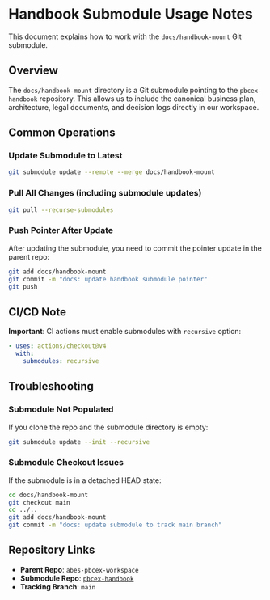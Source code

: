 # Handbook Submodule Usage Notes

This document explains how to work with the `docs/handbook-mount` Git submodule.

## Overview

The `docs/handbook-mount` directory is a Git submodule pointing to the `pbcex-handbook` repository. This allows us to include the canonical business plan, architecture, legal documents, and decision logs directly in our workspace.

## Common Operations

### Update Submodule to Latest

```bash
git submodule update --remote --merge docs/handbook-mount
```

### Pull All Changes (including submodule updates)

```bash
git pull --recurse-submodules
```

### Push Pointer After Update

After updating the submodule, you need to commit the pointer update in the parent repo:

```bash
git add docs/handbook-mount
git commit -m "docs: update handbook submodule pointer"
git push
```

## CI/CD Note

**Important**: CI actions must enable submodules with `recursive` option:

```yaml
- uses: actions/checkout@v4
  with:
    submodules: recursive
```

## Troubleshooting

### Submodule Not Populated

If you clone the repo and the submodule directory is empty:

```bash
git submodule update --init --recursive
```

### Submodule Checkout Issues

If the submodule is in a detached HEAD state:

```bash
cd docs/handbook-mount
git checkout main
cd ../..
git add docs/handbook-mount
git commit -m "docs: update submodule to track main branch"
```

## Repository Links

- **Parent Repo**: `abes-pbcex-workspace`
- **Submodule Repo**: [`pbcex-handbook`](https://github.com/Abe99987/pbcex-handbook.git)
- **Tracking Branch**: `main`
